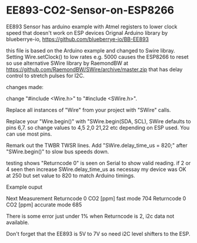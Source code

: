 # EE893-CO2-Sensor-on-ESP8266
EE893 Sensor has arduino example with Atmel registers to lower clock speed  that doesn't work on ESP devices
Orignal Arduino library by blueberrye-io, https://github.com/blueberrye-io/BB-EE893

this file is based on the Arduino example and changed to Swire libray. Setting Wire.setClock() to low rates e.g. 5000 causes the ESP8266 to reset so use alternative SWire library by RaemondBW at https://github.com/RaemondBW/SWire/archive/master.zip
that has delay control to stretch pulses for I2C.

changes made:

change "#include <Wire.h>" to "#include <SWire.h>".

Replace all instances of "Wire" from your project with "SWire" calls.

Replace your "Wire.begin()" with "SWire.begin(SDA, SCL), SWire defaults to pins 6,7. 
so change values to 4,5 2,0 21,22 etc depending on ESP used. You can use most pins.

Remark out the TWBR TWSR lines.
Add "SWire.delay_time_us = 820;" after "SWire.begin()" to slow bus speeds down. 

testing shows "Returncode 0" is seen on Serial to show valid reading. if 2 or 4 seen then increase SWire.delay_time_us as necessay
my device was OK at 250 but set value to 820 to match Arduino timings.

Example ouput

Next Measurement
Returncode 0
CO2 [ppm] fast mode 704
Returncode 0
CO2 [ppm] accurate mode 685

There is some error just under 1% when Returncode is 2, i2c data not available.
 
Don't forget that the EE893 is 5V to 7V so need i2C level shifters to the ESP.
